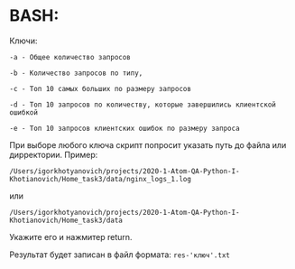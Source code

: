 # BASH:

Ключи:

`-a - Общее количество запросов`

`-b - Количество запросов по типу,`

`-c - Топ 10 самых больших по размеру запросов`

`-d - Топ 10 запросов по количеству, которые завершились клиентской ошибкой`

`-e - Топ 10 запросов клиентских ошибок по размеру запроса`

При выборе любого ключа скрипт попросит указать путь до файла или дирректории.
Пример:

`/Users/igorkhotyanovich/projects/2020-1-Atom-QA-Python-I-Khotianovich/Home_task3/data/nginx_logs_1.log`

или

`/Users/igorkhotyanovich/projects/2020-1-Atom-QA-Python-I-Khotianovich/Home_task3/data`


Укажите его и нажмитер return.


Результат будет записан в файл формата: `res-'ключ'.txt`